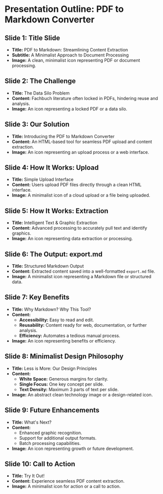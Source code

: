 # Presentation Outline: PDF to Markdown Converter

## Slide 1: Title Slide
- **Title:** PDF to Markdown: Streamlining Content Extraction
- **Subtitle:** A Minimalist Approach to Document Processing
- **Image:** A clean, minimalist icon representing PDF or document processing.

## Slide 2: The Challenge
- **Title:** The Data Silo Problem
- **Content:** Fachbuch literature often locked in PDFs, hindering reuse and analysis.
- **Image:** An icon representing a locked PDF or a data silo.

## Slide 3: Our Solution
- **Title:** Introducing the PDF to Markdown Converter
- **Content:** An HTML-based tool for seamless PDF upload and content extraction.
- **Image:** An icon representing an upload process or a web interface.

## Slide 4: How It Works: Upload
- **Title:** Simple Upload Interface
- **Content:** Users upload PDF files directly through a clean HTML interface.
- **Image:** A minimalist icon of a cloud upload or a file being uploaded.

## Slide 5: How It Works: Extraction
- **Title:** Intelligent Text & Graphic Extraction
- **Content:** Advanced processing to accurately pull text and identify graphics.
- **Image:** An icon representing data extraction or processing.

## Slide 6: The Output: export.md
- **Title:** Structured Markdown Output
- **Content:** Extracted content saved into a well-formatted `export.md` file.
- **Image:** A minimalist icon representing a Markdown file or structured data.

## Slide 7: Key Benefits
- **Title:** Why Markdown? Why This Tool?
- **Content:** 
  - **Accessibility:** Easy to read and edit.
  - **Reusability:** Content ready for web, documentation, or further analysis.
  - **Efficiency:** Automates a tedious manual process.
- **Image:** An icon representing benefits or efficiency.

## Slide 8: Minimalist Design Philosophy
- **Title:** Less is More: Our Design Principles
- **Content:** 
  - **White Space:** Generous margins for clarity.
  - **Single Focus:** One key concept per slide.
  - **Text Density:** Maximum 3 parts of text per slide.
- **Image:** An abstract clean technology image or a design-related icon.

## Slide 9: Future Enhancements
- **Title:** What's Next?
- **Content:** 
  - Enhanced graphic recognition.
  - Support for additional output formats.
  - Batch processing capabilities.
- **Image:** An icon representing growth or future development.

## Slide 10: Call to Action
- **Title:** Try It Out!
- **Content:** Experience seamless PDF content extraction.
- **Image:** A minimalist icon for action or a call to action.

